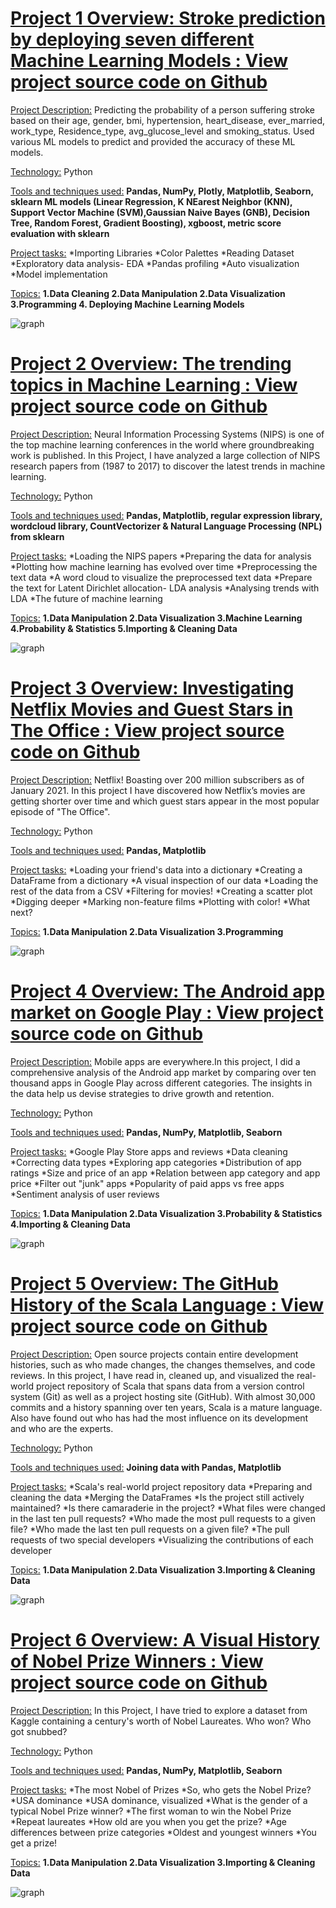 # [Project 1 Overview: Stroke prediction by deploying seven different Machine Learning Models : View project source code on Github](https://github.com/rajinipreethajohn/Stroke-prediction/blob/main/Stroke%20Dataset-%20ML%20models%20and%20prediction.ipynb)

<ins>Project Description:</ins> Predicting the probability of a person suffering stroke based on their age, gender, bmi, hypertension,	heart_disease,	ever_married,	work_type,	Residence_type,	avg_glucose_level and smoking_status. Used various ML models to predict and provided the accuracy of these ML models.

<ins>Technology:</ins> Python

<ins>Tools and techniques used:</ins> **Pandas, NumPy, Plotly, Matplotlib, Seaborn, sklearn ML models (Linear Regression, K NEarest Neighbor (KNN), Support Vector Machine (SVM),Gaussian Naive Bayes (GNB), Decision Tree, Random Forest, Gradient Boosting), xgboost, metric score evaluation with sklearn**

<ins>Project tasks:</ins> 
*Importing Libraries
*Color Palettes 
*Reading Dataset
*Exploratory data analysis- EDA
*Pandas profiling
*Auto visualization
*Model implementation

<ins>Topics:</ins>  **1.Data Cleaning 2.Data Manipulation 2.Data Visualization 3.Programming 4. Deploying Machine Learning Models**

![graph](/images/Stroke1.png)

# [Project 2 Overview: The trending topics in Machine Learning : View project source code on Github](https://github.com/rajinipreethajohn/The-Trending-Topics-in-Machine-Learning)

<ins>Project Description:</ins> Neural Information Processing Systems (NIPS) is one of the top machine learning conferences in the world where groundbreaking work is published. In this Project, I have analyzed a large collection of NIPS research papers from (1987 to 2017) to discover the latest trends in machine learning.

<ins>Technology:</ins> Python

<ins>Tools and techniques used:</ins> **Pandas, Matplotlib, regular expression library, wordcloud library, CountVectorizer & Natural Language Processing (NPL) from sklearn**

<ins>Project tasks:</ins>
  *Loading the NIPS papers
  *Preparing the data for analysis
  *Plotting how machine learning has evolved over time
  *Preprocessing the text data
  *A word cloud to visualize the preprocessed text data
  *Prepare the text for Latent Dirichlet allocation- LDA analysis
  *Analysing trends with LDA
  *The future of machine learning

<ins>Topics:</ins>  **1.Data Manipulation 2.Data Visualization 3.Machine Learning 4.Probability & Statistics 5.Importing & Cleaning Data**

![graph](/images/NLP.png)



# [Project 3 Overview: Investigating Netflix Movies and Guest Stars in The Office : View project source code on Github](https://github.com/rajinipreethajohn/Netflix)

<ins>Project Description:</ins> Netflix! Boasting over 200 million subscribers as of January 2021. In this project I have discovered how Netflix’s movies are getting shorter over time and which guest stars appear in the most popular episode of "The Office".

<ins>Technology:</ins> Python

<ins>Tools and techniques used:</ins> **Pandas, Matplotlib**

<ins>Project tasks:</ins> 
*Loading your friend's data into a dictionary
*Creating a DataFrame from a dictionary
*A visual inspection of our data
*Loading the rest of the data from a CSV
*Filtering for movies!
*Creating a scatter plot
*Digging deeper
*Marking non-feature films
*Plotting with color!
*What next?

<ins>Topics:</ins>  **1.Data Manipulation 2.Data Visualization 3.Programming**

![graph](/images/Netflix.png)




# [Project 4 Overview: The Android app market on Google Play : View project source code on Github](https://github.com/rajinipreethajohn/Android-App-Market)

<ins>Project Description:</ins> Mobile apps are everywhere.In this project, I did a comprehensive analysis of the Android app market by comparing over ten thousand apps in Google Play across different categories. The insights in the data help us devise strategies to drive growth and retention.

<ins>Technology:</ins> Python

<ins>Tools and techniques used:</ins> **Pandas, NumPy, Matplotlib, Seaborn**

<ins>Project tasks:</ins>
*Google Play Store apps and reviews
*Data cleaning
*Correcting data types
*Exploring app categories
*Distribution of app ratings
*Size and price of an app
*Relation between app category and app price
*Filter out "junk" apps
*Popularity of paid apps vs free apps
*Sentiment analysis of user reviews

<ins>Topics:</ins>  **1.Data Manipulation 2.Data Visualization 3.Probability & Statistics 4.Importing & Cleaning Data**

![graph](/images/Android.png)



# [Project 5 Overview: The GitHub History of the Scala Language : View project source code on Github](https://github.com/rajinipreethajohn/Scala-Language)

<ins>Project Description:</ins> Open source projects contain entire development histories, such as who made changes, the changes themselves, and code reviews. In this project, I have read in, cleaned up, and visualized the real-world project repository of Scala that spans data from a version control system (Git) as well as a project hosting site (GitHub). With almost 30,000 commits and a history spanning over ten years, Scala is a mature language. Also have found out who has had the most influence on its development and who are the experts.

<ins>Technology:</ins> Python

<ins>Tools and techniques used:</ins> **Joining data with Pandas, Matplotlib**

<ins>Project tasks:</ins>
*Scala's real-world project repository data
*Preparing and cleaning the data
*Merging the DataFrames
*Is the project still actively maintained?
*Is there camaraderie in the project?
*What files were changed in the last ten pull requests?
*Who made the most pull requests to a given file?
*Who made the last ten pull requests on a given file?
*The pull requests of two special developers
*Visualizing the contributions of each developer

<ins>Topics:</ins>  **1.Data Manipulation 2.Data Visualization 3.Importing & Cleaning Data**

![graph](/images/Scala.png)



# [Project 6 Overview: A Visual History of Nobel Prize Winners : View project source code on Github](https://github.com/rajinipreethajohn/Nobel-Prize-Winners)

<ins>Project Description:</ins> In this Project, I have tried to explore a dataset from Kaggle containing a century's worth of Nobel Laureates. Who won? Who got snubbed? 

<ins>Technology:</ins> Python

<ins>Tools and techniques used:</ins> **Pandas, NumPy, Matplotlib, Seaborn**

<ins>Project tasks:</ins>
*The most Nobel of Prizes
*So, who gets the Nobel Prize?
*USA dominance
*USA dominance, visualized
*What is the gender of a typical Nobel Prize winner?
*The first woman to win the Nobel Prize
*Repeat laureates
*How old are you when you get the prize?
*Age differences between prize categories
*Oldest and youngest winners
*You get a prize!

<ins>Topics:</ins>  **1.Data Manipulation 2.Data Visualization 3.Importing & Cleaning Data**

![graph](/images/Female_Nobel_winners.png)
